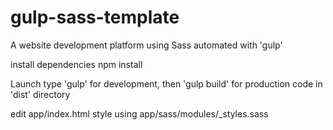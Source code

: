 # gulp-sass-template

A website development platform using Sass automated with 'gulp'

install dependencies npm install

Launch type 'gulp' for development, then 'gulp build' for production code in
'dist' directory


edit app/index.html
style using app/sass/modules/_styles.sass
